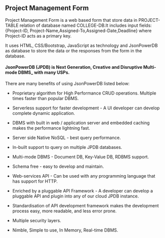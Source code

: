 ## Project Management Form
Project Management Form is a web based form that store data in PROJECT-TABLE relation of database named COLLEGE-DB.It includes input fields: {Project-ID, Project-Name,Assigned-To,Assigned-Date,Deadline} where Project-ID acts as a primary key.  

It uses HTML, CSS/Bootstrap, JavaScript as technology and JsonPowerDB as database to store the data or the responses from the form in the database.  

#### JsonPowerDB (JPDB) is Next Generation, Creative and Disruptive Multi-mode DBMS_ with many USPs.

There are many benefits of using JsonPowerDB listed below:  

* Proprietary algorithm for High Performance CRUD operations. Multiple times faster than popular DBMS.  

* Serverless support for faster development - A UI developer can develop complete dynamic application.  

* DBMS with built in web / application server and embedded caching makes the performance lightning fast.  

* Server side Native NoSQL - best query performance.  

* In-built support to query on multiple JPDB databases.  
  
* Multi-mode DBMS - Document DB, Key-Value DB, RDBMS support.  

* Schema free - easy to develop and maintain.  
 
* Web-services API - Can be used with any programming language that has support for HTTP.  

* Enriched by a pluggable API Framework - A developer can develop a pluggable API and plugin into any of our cloud JPDB instance.  
 
* Standardisation of API development framework makes the development process easy, more readable, and less error prone.  

* Multiple security layers.  

* Nimble, Simple to use, In Memory, Real-time DBMS.
